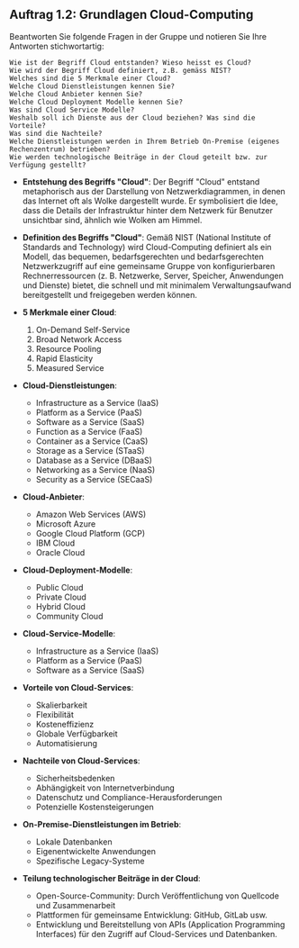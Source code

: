 ## Auftrag 1.2: Grundlagen Cloud-Computing

Beantworten Sie folgende Fragen in der Gruppe und notieren Sie Ihre Antworten stichwortartig:

    Wie ist der Begriff Cloud entstanden? Wieso heisst es Cloud?
    Wie wird der Begriff Cloud definiert, z.B. gemäss NIST?
    Welches sind die 5 Merkmale einer Cloud?
    Welche Cloud Dienstleistungen kennen Sie?
    Welche Cloud Anbieter kennen Sie?
    Welche Cloud Deployment Modelle kennen Sie?
    Was sind Cloud Service Modelle?
    Weshalb soll ich Dienste aus der Cloud beziehen? Was sind die Vorteile?
    Was sind die Nachteile?
    Welche Dienstleistungen werden in Ihrem Betrieb On-Premise (eigenes Rechenzentrum) betrieben?
    Wie werden technologische Beiträge in der Cloud geteilt bzw. zur Verfügung gestellt?






- **Entstehung des Begriffs "Cloud"**: Der Begriff "Cloud" entstand metaphorisch aus der Darstellung von Netzwerkdiagrammen, in denen das Internet oft als Wolke dargestellt wurde. Er symbolisiert die Idee, dass die Details der Infrastruktur hinter dem Netzwerk für Benutzer unsichtbar sind, ähnlich wie Wolken am Himmel.
  
- **Definition des Begriffs "Cloud"**: Gemäß NIST (National Institute of Standards and Technology) wird Cloud-Computing definiert als ein Modell, das bequemen, bedarfsgerechten und bedarfsgerechten Netzwerkzugriff auf eine gemeinsame Gruppe von konfigurierbaren Rechnerressourcen (z. B. Netzwerke, Server, Speicher, Anwendungen und Dienste) bietet, die schnell und mit minimalem Verwaltungsaufwand bereitgestellt und freigegeben werden können.

- **5 Merkmale einer Cloud**:
  1. On-Demand Self-Service
  2. Broad Network Access
  3. Resource Pooling
  4. Rapid Elasticity
  5. Measured Service
  
- **Cloud-Dienstleistungen**:
  - Infrastructure as a Service (IaaS)
  - Platform as a Service (PaaS)
  - Software as a Service (SaaS)
  - Function as a Service (FaaS)
  - Container as a Service (CaaS)
  - Storage as a Service (STaaS)
  - Database as a Service (DBaaS)
  - Networking as a Service (NaaS)
  - Security as a Service (SECaaS)
  
- **Cloud-Anbieter**: 
  - Amazon Web Services (AWS)
  - Microsoft Azure
  - Google Cloud Platform (GCP)
  - IBM Cloud
  - Oracle Cloud
  
- **Cloud-Deployment-Modelle**:
  - Public Cloud
  - Private Cloud
  - Hybrid Cloud
  - Community Cloud
  
- **Cloud-Service-Modelle**:
  - Infrastructure as a Service (IaaS)
  - Platform as a Service (PaaS)
  - Software as a Service (SaaS)
  
- **Vorteile von Cloud-Services**:
  - Skalierbarkeit
  - Flexibilität
  - Kosteneffizienz
  - Globale Verfügbarkeit
  - Automatisierung
  
- **Nachteile von Cloud-Services**:
  - Sicherheitsbedenken
  - Abhängigkeit von Internetverbindung
  - Datenschutz und Compliance-Herausforderungen
  - Potenzielle Kostensteigerungen
  
- **On-Premise-Dienstleistungen im Betrieb**:
  - Lokale Datenbanken
  - Eigenentwickelte Anwendungen
  - Spezifische Legacy-Systeme
  
- **Teilung technologischer Beiträge in der Cloud**:
  - Open-Source-Community: Durch Veröffentlichung von Quellcode und Zusammenarbeit
  - Plattformen für gemeinsame Entwicklung: GitHub, GitLab usw.
  - Entwicklung und Bereitstellung von APIs (Application Programming Interfaces) für den Zugriff auf Cloud-Services und Datenbanken.